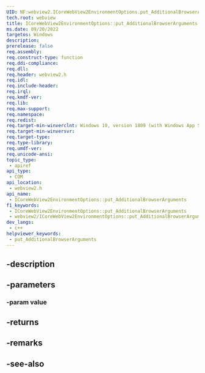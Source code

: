 ```yaml
---
UID: NF:webview2.ICoreWebView2EnvironmentOptions.put_AdditionalBrowserArguments
tech.root: webview
title: ICoreWebView2EnvironmentOptions::put_AdditionalBrowserArguments
ms.date: 09/20/2022
targetos: Windows
description: 
prerelease: false
req.assembly: 
req.construct-type: function
req.ddi-compliance: 
req.dll: 
req.header: webview2.h
req.idl: 
req.include-header: 
req.irql: 
req.kmdf-ver: 
req.lib: 
req.max-support: 
req.namespace: 
req.redist: 
req.target-min-winverclnt: Windows 10, version 1809 (with Windows App SDK 1.1 or later)
req.target-min-winversvr: 
req.target-type: 
req.type-library: 
req.umdf-ver: 
req.unicode-ansi: 
topic_type:
 - apiref
api_type:
 - COM
api_location:
 - webview2.h
api_name:
 - ICoreWebView2EnvironmentOptions::put_AdditionalBrowserArguments
f1_keywords:
 - ICoreWebView2EnvironmentOptions::put_AdditionalBrowserArguments
 - webview2/ICoreWebView2EnvironmentOptions::put_AdditionalBrowserArguments
dev_langs:
 - c++
helpviewer_keywords:
 - put_AdditionalBrowserArguments
---
```


## -description

## -parameters

### -param value

## -returns

## -remarks

## -see-also

